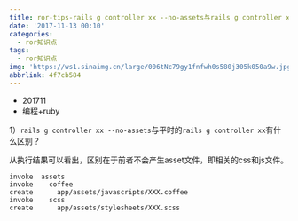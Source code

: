 ```yaml
---
title: ror-tips-rails g controller xx --no-assets与rails g controller xx有什么区别？
date: '2017-11-13 00:10'
categories:
  - ror知识点
tags:
  - ror知识点
img: 'https://ws1.sinaimg.cn/large/006tNc79gy1fnfwh0s580j305k050a9w.jpg'
abbrlink: 4f7cb584
---
```


* 201711
* 编程+ruby



1）`rails g controller xx --no-assets`与平时的`rails g controller xx`有什么区别？

从执行结果可以看出，区别在于前者不会产生asset文件，即相关的css和js文件。

```
invoke  assets
invoke    coffee
create      app/assets/javascripts/XXX.coffee
invoke    scss
create      app/assets/stylesheets/XXX.scss
```



